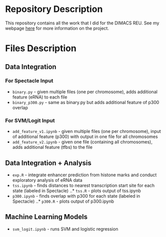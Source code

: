 # Repository Description
This repository contains all the work that I did for the DIMACS REU. See my webpage [here](http://reu.dimacs.rutgers.edu/~albertk/) for more information on the project.

# Files Description

## Data Integration
### For Spectacle Input
- `binary.py` - given multiple files (one per chromosome), adds additional feature (eRNA) to each file
- `binary_p300.py` - same as binary.py but adds additional feature of p300 overlap

### For SVM/Logit Input
- `add_feature_v1.ipynb` - given multiple files (one per chromosome), input of additional feature (p300) with output in one file for all chromosomes
- `add_feature_v2.ipynb` - given one file (containing all chromosomes), adds additional feature (tfbs) to the file

## Data Integration + Analysis 
- `exp.R` - integrate enhancer prediction from histone marks and conduct exploratory analysis of eRNA data
- `tss.ipynb` - finds distances to nearest transcription start site for each state (labeled in Spectacle)
..* `tss.R` - plots output of tss.ipynb
- `p300.ipynb` - finds overlap with p300 for each state (labeled in Spectacle)
..* `p300.R` - plots output of p300.ipynb


## Machine Learning Models
- `svm_logit.ipynb` - runs SVM and logistic regression 